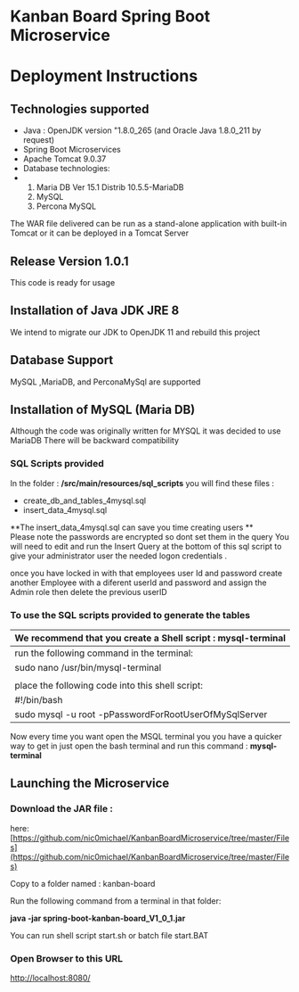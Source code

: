 # Kanban Board Spring Boot Microservice

# Deployment Instructions

## Technologies supported

  * Java : OpenJDK version "1.8.0_265 (and Oracle Java 1.8.0_211 by request)
  * Spring Boot Microservices 
  * Apache Tomcat 9.0.37
  * Database technologies:
  * 1. Maria DB Ver 15.1 Distrib 10.5.5-MariaDB
    2. MySQL
    3. Percona MySQL

The WAR file delivered can be run as a stand-alone application with built-in Tomcat or it can be deployed in a Tomcat Server

## Release Version 1.0.1
This code is ready for usage

## Installation of Java JDK JRE 8
We intend to migrate our JDK to OpenJDK 11 and rebuild this project

## Database Support
MySQL ,MariaDB, and PerconaMySql are supported

## Installation of MySQL (Maria DB)  
Although the code was originally written for MYSQL it was decided to use MariaDB
There will be backward compatibility


### SQL Scripts provided
In the folder : **/src/main/resources/sql_scripts**
you will find these files : 

  * create_db_and_tables_4mysql.sql
  * insert_data_4mysql.sql

**The insert_data_4mysql.sql can save you time creating users **  
Please note the passwords are encrypted so dont set them in the query
You will need to edit and run the Insert Query at the bottom of this sql script 
to give your administrator user the needed logon credentials .




once you have locked in with that employees user Id and password create another Employee with a diferent userId and password and assign the Admin role then delete the previous userID

### To use the SQL scripts provided to generate the tables

| We recommend that you create a Shell script : **mysql-terminal**|
|----------------------------------------------------------------|
| run the following command in the terminal:                      |
| sudo nano /usr/bin/mysql-terminal                              |
|                                                                |
| place the following code into this shell script:                |
| #!/bin/bash                                                    |
| sudo mysql -u root -pPasswordForRootUserOfMySqlServer          |


 
Now every time you want open the MSQL terminal you you have a quicker way to get in
just open the bash terminal and run this command :
    **mysql-terminal**

## Launching the Microservice
### Download the JAR file :  
here: [https://github.com/nic0michael/KanbanBoardMicroservice/tree/master/Files](https://github.com/nic0michael/KanbanBoardMicroservice/tree/master/Files)

Copy to a folder named : kanban-board

Run the following command from a terminal in that folder:

**java -jar spring-boot-kanban-board_V1_0_1.jar**

You can run shell script start.sh
or batch file start.BAT

### Open Browser to this URL
[http://localhost:8080/](http://localhost:8080/)

